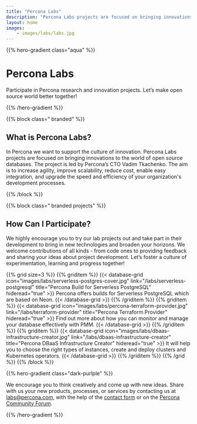 ```yaml
---
title: "Percona Labs"
description: "Percona Labs projects are focused on bringing innovations to the world of open source databases. The project is led by Percona’s CTO Vadim Tkachenko. The aim is to increase agility, improve scalability, reduce cost, and enable easy integration."
layout: home
images:
    - images/labs/labs.jpg
---
```


{{% hero-gradient class="aqua" %}}

# Percona Labs

Participate in Percona research and innovation projects. Let’s make open source world better together!

{{% /hero-gradient %}}

{{% block class=" branded" %}}

## What is Percona Labs?

In Percona we want to support the culture of innovation. Percona Labs projects are focused on bringing innovations to the world of open source databases. The project is led by Percona’s CTO Vadim Tkachenko. The aim is to increase agility, improve scalability, reduce cost, enable easy integration, and upgrade the speed and efficiency of your organization's development processes. 

{{% /block %}}

{{% block class=" branded projects" %}}
  
## How Can I Participate?

We highly encourage you to try our lab projects out and take part in their development to bring in new technologies and broaden your horizons. We welcome contributions of all kinds - from code ones to providing feedback and sharing your ideas about project development. Let’s foster a culture of experimentation, learning and progress together! 

{{% grid size=3 %}}
{{% griditem %}}
{{< database-grid icon="images/labs/serverless-postgres-cover.jpg" link="/labs/serverless-postgresql" title="Percona Build for Serverless PostgreSQL" hideread="true" >}}
Percona offers builds for Serverless PostgreSQL which are based on Neon.
{{< /database-grid >}}
{{% /griditem %}}
{{% griditem %}}
{{< database-grid icon="images/labs/percona-terraform-provider.jpg" link="/labs/terraform-provider" title="Percona Terraform Provider"  hideread="true" >}}
Find out more about how you can monitor and manage your database effectively with PMM.
{{< /database-grid >}}
{{% /griditem %}}
{{% griditem %}}
{{< database-grid icon="images/labs/dbaas-infrastructure-creator.jpg" link="/labs/dbaas-infrastructure-creator" title="Percona DBaaS Infrastructure Creator"  hideread="true" >}}
It will help you to choose the right types of instances, create and deploy clusters and Kubernetes operators.
{{< /database-grid >}}
{{% /griditem %}}
{{% /grid %}}
{{% /block %}}



{{% hero-gradient class="dark-purlple" %}}

We encourage you to think creatively and come up with new ideas. Share with us your new products, processes, or services by contacting us at labs@percona.com, with the help of the [contact form](/labs/contacts/) or on the [Percona Community Forum](https://forums.percona.com/c/percona-labs/76).

{{% /hero-gradient %}}
